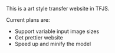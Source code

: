 This is a art style transfer website in TFJS. 

Current plans are:
- Support variable input image sizes
- Get prettier website
- Speed up and minify the model
